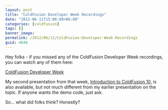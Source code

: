 ```yaml
---
layout: post
title: "ColdFusion Developer Week Recordings"
date: "2012-06-11T15:06:00+06:00"
categories: [coldfusion]
tags: []
banner_image: 
permalink: /2012/06/11/ColdFusion-Developer-Week-Recordings
guid: 4646
---
```


Hey folks - if you missed any of the ColdFusion Developer Week recordings, you can watch any of them here:

<a href="http://www.adobe.com/devnet/coldfusion/events.html">ColdFusion Developer Week</a>

My second presentation from that week, <a href="https://www.adobe.com/cfusion/event/index.cfm?id=2047479&event=register_no_session&loc=en_us">Introduction to ColdFusion 10</a>, is also available, but not much different from my earlier presentation on the topic. If anyone wants the demo code, just ask.

So... what did folks think? Honestly?